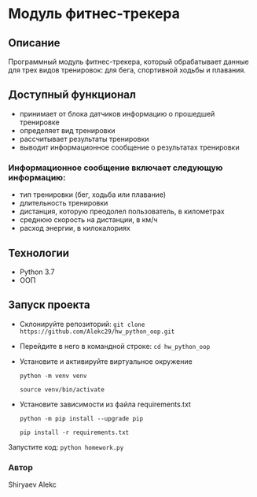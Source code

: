 # Модуль фитнес-трекера

## Описание

Программный модуль фитнес-трекера, который обрабатывает данные для трех видов тренировок: для бега, спортивной ходьбы и плавания.

## Доступный функционал

   - принимает от блока датчиков информацию о прошедшей тренировке
   - определяет вид тренировки
   - рассчитывает результаты тренировки
   - выводит информационное сообщение о результатах тренировки

 ### Информационное сообщение включает следующую информацию:

- тип тренировки (бег, ходьба или плавание)
- длительность тренировки
- дистанция, которую преодолел пользователь, в километрах
- среднюю скорость на дистанции, в км/ч
- расход энергии, в килокалориях

## Технологии

- Python 3.7
- ООП

## Запуск проекта

- Склонируйте репозиторий: 
``` git clone https://github.com/Alekc29/hw_python_oop.git ```

- Перейдите в него в командной строке:
``` cd hw_python_oop ```

- Установите и активируйте виртуальное окружение

    ``` python -m venv venv ```

    ``` source venv/bin/activate ```

- Установите зависимости из файла requirements.txt

    ``` python -m pip install --upgrade pip ```

    ``` pip install -r requirements.txt ```

Запустите код:
``` python homework.py ```

### Автор

Shiryaev Alekc